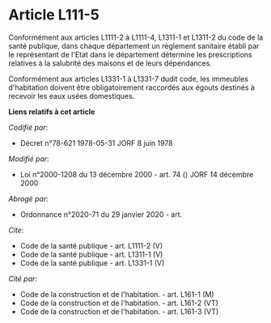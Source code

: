# Article L111-5

Conformément aux articles L1111-2 à L1111-4, L1311-1 et L1311-2 du code de la santé publique, dans chaque département un
règlement sanitaire établi par le représentant de l'Etat dans le département détermine les prescriptions relatives à la
salubrité des maisons et de leurs dépendances. 

Conformément aux articles L1331-1 à L1331-7 dudit code, les immeubles d'habitation doivent être obligatoirement raccordés aux
égouts destinés à recevoir les eaux usées domestiques.

**Liens relatifs à cet article**

_Codifié par_:

  - Décret n°78-621 1978-05-31 JORF 8 juin 1978

_Modifié par_:

  - Loi n°2000-1208 du 13 décembre 2000 - art. 74 () JORF 14 décembre 2000

_Abrogé par_:

  - Ordonnance n°2020-71 du 29 janvier 2020 - art.

_Cite_:

  - Code de la santé publique - art. L1111-2 (V)
  - Code de la santé publique - art. L1311-1 (V)
  - Code de la santé publique - art. L1331-1 (V)

_Cité par_:

  - Code de la construction et de l'habitation. - art. L161-1 (M)
  - Code de la construction et de l'habitation. - art. L161-2 (VT)
  - Code de la construction et de l'habitation. - art. L161-3 (VT)
